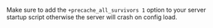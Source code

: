 Make sure to add the `+precache_all_survivors 1` option to your server startup script otherwise the server will crash on config load. 
